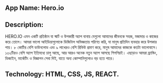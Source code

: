 ## App Name: Hero.io

## Description:

HERO.IO এমন একটি প্রতিষ্ঠান যা স্মার্ট ও উপকারী অ্যাপ বানায় যেগুলো আমাদের জীবনকে সহজ, মজাদার ও কাজের করে তোলে।
আমরা ভালো আইডিয়াগুলোকে ডিজিটাল অভিজ্ঞতায় পরিণত করি, যা মানুষ প্রতিদিন ব্যবহার করে উপকার পায়।
৮ কোটির বেশি ডাউনলোড এবং ৯ লাখেরও বেশি রিভিউ প্রমাণ করে, মানুষ আমাদের কাজকে কতটা ভালোবাসে।
১৩২টিরও বেশি অ্যাপ ইতিমধ্যে চালু আছে, আর আরও অনেক নতুন অ্যাপ আসছে শিগগিরই। এছাড়াও আমরা ব্র্যান্ডিং, ডিজাইন, মার্কেটিং ও বিজ্ঞাপন সেবা দিই, যাতে অন্য কোম্পানিগুলোও বড় হতে পারে।

## Technology: HTML, CSS, JS, REACT.
